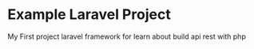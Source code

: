 # Example Laravel Project

My First project laravel framework for learn about build api rest with php
